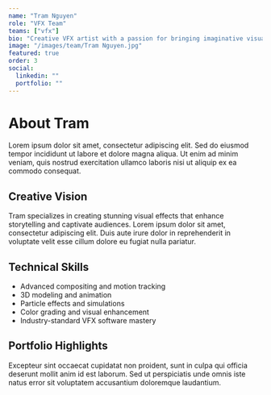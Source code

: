 ```yaml
---
name: "Tram Nguyen"
role: "VFX Team"
teams: ["vfx"]
bio: "Creative VFX artist with a passion for bringing imaginative visual concepts to life."
image: "/images/team/Tram Nguyen.jpg"
featured: true
order: 3
social:
  linkedin: ""
  portfolio: ""
---
```


# About Tram

Lorem ipsum dolor sit amet, consectetur adipiscing elit. Sed do eiusmod tempor incididunt ut labore et dolore magna aliqua. Ut enim ad minim veniam, quis nostrud exercitation ullamco laboris nisi ut aliquip ex ea commodo consequat.

## Creative Vision

Tram specializes in creating stunning visual effects that enhance storytelling and captivate audiences. Lorem ipsum dolor sit amet, consectetur adipiscing elit. Duis aute irure dolor in reprehenderit in voluptate velit esse cillum dolore eu fugiat nulla pariatur.

## Technical Skills

- Advanced compositing and motion tracking
- 3D modeling and animation
- Particle effects and simulations
- Color grading and visual enhancement
- Industry-standard VFX software mastery

## Portfolio Highlights

Excepteur sint occaecat cupidatat non proident, sunt in culpa qui officia deserunt mollit anim id est laborum. Sed ut perspiciatis unde omnis iste natus error sit voluptatem accusantium doloremque laudantium.